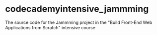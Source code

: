 # codecademyintensive_jammming
The source code for the Jammming project in the "Build Front-End Web Applications from Scratch" intensive course
